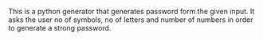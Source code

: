This is a python generator that generates password form the given input. It asks the user no of symbols, no of letters and number of numbers in order to generate a strong password.
